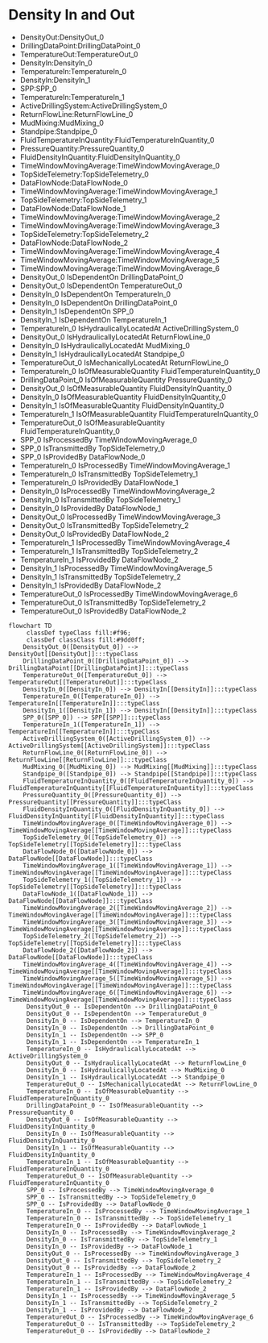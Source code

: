 # Density In and Out
- DensityOut:DensityOut_0
- DrillingDataPoint:DrillingDataPoint_0
- TemperatureOut:TemperatureOut_0
- DensityIn:DensityIn_0
- TemperatureIn:TemperatureIn_0
- DensityIn:DensityIn_1
- SPP:SPP_0
- TemperatureIn:TemperatureIn_1
- ActiveDrillingSystem:ActiveDrillingSystem_0
- ReturnFlowLine:ReturnFlowLine_0
- MudMixing:MudMixing_0
- Standpipe:Standpipe_0
- FluidTemperatureInQuantity:FluidTemperatureInQuantity_0
- PressureQuantity:PressureQuantity_0
- FluidDensityInQuantity:FluidDensityInQuantity_0
- TimeWindowMovingAverage:TimeWindowMovingAverage_0
- TopSideTelemetry:TopSideTelemetry_0
- DataFlowNode:DataFlowNode_0
- TimeWindowMovingAverage:TimeWindowMovingAverage_1
- TopSideTelemetry:TopSideTelemetry_1
- DataFlowNode:DataFlowNode_1
- TimeWindowMovingAverage:TimeWindowMovingAverage_2
- TimeWindowMovingAverage:TimeWindowMovingAverage_3
- TopSideTelemetry:TopSideTelemetry_2
- DataFlowNode:DataFlowNode_2
- TimeWindowMovingAverage:TimeWindowMovingAverage_4
- TimeWindowMovingAverage:TimeWindowMovingAverage_5
- TimeWindowMovingAverage:TimeWindowMovingAverage_6
- DensityOut_0 IsDependentOn DrillingDataPoint_0
- DensityOut_0 IsDependentOn TemperatureOut_0
- DensityIn_0 IsDependentOn TemperatureIn_0
- DensityIn_0 IsDependentOn DrillingDataPoint_0
- DensityIn_1 IsDependentOn SPP_0
- DensityIn_1 IsDependentOn TemperatureIn_1
- TemperatureIn_0 IsHydraulicallyLocatedAt ActiveDrillingSystem_0
- DensityOut_0 IsHydraulicallyLocatedAt ReturnFlowLine_0
- DensityIn_0 IsHydraulicallyLocatedAt MudMixing_0
- DensityIn_1 IsHydraulicallyLocatedAt Standpipe_0
- TemperatureOut_0 IsMechanicallyLocatedAt ReturnFlowLine_0
- TemperatureIn_0 IsOfMeasurableQuantity FluidTemperatureInQuantity_0
- DrillingDataPoint_0 IsOfMeasurableQuantity PressureQuantity_0
- DensityOut_0 IsOfMeasurableQuantity FluidDensityInQuantity_0
- DensityIn_0 IsOfMeasurableQuantity FluidDensityInQuantity_0
- DensityIn_1 IsOfMeasurableQuantity FluidDensityInQuantity_0
- TemperatureIn_1 IsOfMeasurableQuantity FluidTemperatureInQuantity_0
- TemperatureOut_0 IsOfMeasurableQuantity FluidTemperatureInQuantity_0
- SPP_0 IsProcessedBy TimeWindowMovingAverage_0
- SPP_0 IsTransmittedBy TopSideTelemetry_0
- SPP_0 IsProvidedBy DataFlowNode_0
- TemperatureIn_0 IsProcessedBy TimeWindowMovingAverage_1
- TemperatureIn_0 IsTransmittedBy TopSideTelemetry_1
- TemperatureIn_0 IsProvidedBy DataFlowNode_1
- DensityIn_0 IsProcessedBy TimeWindowMovingAverage_2
- DensityIn_0 IsTransmittedBy TopSideTelemetry_1
- DensityIn_0 IsProvidedBy DataFlowNode_1
- DensityOut_0 IsProcessedBy TimeWindowMovingAverage_3
- DensityOut_0 IsTransmittedBy TopSideTelemetry_2
- DensityOut_0 IsProvidedBy DataFlowNode_2
- TemperatureIn_1 IsProcessedBy TimeWindowMovingAverage_4
- TemperatureIn_1 IsTransmittedBy TopSideTelemetry_2
- TemperatureIn_1 IsProvidedBy DataFlowNode_2
- DensityIn_1 IsProcessedBy TimeWindowMovingAverage_5
- DensityIn_1 IsTransmittedBy TopSideTelemetry_2
- DensityIn_1 IsProvidedBy DataFlowNode_2
- TemperatureOut_0 IsProcessedBy TimeWindowMovingAverage_6
- TemperatureOut_0 IsTransmittedBy TopSideTelemetry_2
- TemperatureOut_0 IsProvidedBy DataFlowNode_2
```mermaid
flowchart TD
	 classDef typeClass fill:#f96;
	 classDef classClass fill:#9dd0ff;
	DensityOut_0([DensityOut_0]) --> DensityOut[[DensityOut]]:::typeClass
	DrillingDataPoint_0([DrillingDataPoint_0]) --> DrillingDataPoint[[DrillingDataPoint]]:::typeClass
	TemperatureOut_0([TemperatureOut_0]) --> TemperatureOut[[TemperatureOut]]:::typeClass
	DensityIn_0([DensityIn_0]) --> DensityIn[[DensityIn]]:::typeClass
	TemperatureIn_0([TemperatureIn_0]) --> TemperatureIn[[TemperatureIn]]:::typeClass
	DensityIn_1([DensityIn_1]) --> DensityIn[[DensityIn]]:::typeClass
	SPP_0([SPP_0]) --> SPP[[SPP]]:::typeClass
	TemperatureIn_1([TemperatureIn_1]) --> TemperatureIn[[TemperatureIn]]:::typeClass
	ActiveDrillingSystem_0([ActiveDrillingSystem_0]) --> ActiveDrillingSystem[[ActiveDrillingSystem]]:::typeClass
	ReturnFlowLine_0([ReturnFlowLine_0]) --> ReturnFlowLine[[ReturnFlowLine]]:::typeClass
	MudMixing_0([MudMixing_0]) --> MudMixing[[MudMixing]]:::typeClass
	Standpipe_0([Standpipe_0]) --> Standpipe[[Standpipe]]:::typeClass
	FluidTemperatureInQuantity_0([FluidTemperatureInQuantity_0]) --> FluidTemperatureInQuantity[[FluidTemperatureInQuantity]]:::typeClass
	PressureQuantity_0([PressureQuantity_0]) --> PressureQuantity[[PressureQuantity]]:::typeClass
	FluidDensityInQuantity_0([FluidDensityInQuantity_0]) --> FluidDensityInQuantity[[FluidDensityInQuantity]]:::typeClass
	TimeWindowMovingAverage_0([TimeWindowMovingAverage_0]) --> TimeWindowMovingAverage[[TimeWindowMovingAverage]]:::typeClass
	TopSideTelemetry_0([TopSideTelemetry_0]) --> TopSideTelemetry[[TopSideTelemetry]]:::typeClass
	DataFlowNode_0([DataFlowNode_0]) --> DataFlowNode[[DataFlowNode]]:::typeClass
	TimeWindowMovingAverage_1([TimeWindowMovingAverage_1]) --> TimeWindowMovingAverage[[TimeWindowMovingAverage]]:::typeClass
	TopSideTelemetry_1([TopSideTelemetry_1]) --> TopSideTelemetry[[TopSideTelemetry]]:::typeClass
	DataFlowNode_1([DataFlowNode_1]) --> DataFlowNode[[DataFlowNode]]:::typeClass
	TimeWindowMovingAverage_2([TimeWindowMovingAverage_2]) --> TimeWindowMovingAverage[[TimeWindowMovingAverage]]:::typeClass
	TimeWindowMovingAverage_3([TimeWindowMovingAverage_3]) --> TimeWindowMovingAverage[[TimeWindowMovingAverage]]:::typeClass
	TopSideTelemetry_2([TopSideTelemetry_2]) --> TopSideTelemetry[[TopSideTelemetry]]:::typeClass
	DataFlowNode_2([DataFlowNode_2]) --> DataFlowNode[[DataFlowNode]]:::typeClass
	TimeWindowMovingAverage_4([TimeWindowMovingAverage_4]) --> TimeWindowMovingAverage[[TimeWindowMovingAverage]]:::typeClass
	TimeWindowMovingAverage_5([TimeWindowMovingAverage_5]) --> TimeWindowMovingAverage[[TimeWindowMovingAverage]]:::typeClass
	TimeWindowMovingAverage_6([TimeWindowMovingAverage_6]) --> TimeWindowMovingAverage[[TimeWindowMovingAverage]]:::typeClass
	 DensityOut_0 -- IsDependentOn --> DrillingDataPoint_0 
	 DensityOut_0 -- IsDependentOn --> TemperatureOut_0 
	 DensityIn_0 -- IsDependentOn --> TemperatureIn_0 
	 DensityIn_0 -- IsDependentOn --> DrillingDataPoint_0 
	 DensityIn_1 -- IsDependentOn --> SPP_0 
	 DensityIn_1 -- IsDependentOn --> TemperatureIn_1 
	 TemperatureIn_0 -- IsHydraulicallyLocatedAt --> ActiveDrillingSystem_0 
	 DensityOut_0 -- IsHydraulicallyLocatedAt --> ReturnFlowLine_0 
	 DensityIn_0 -- IsHydraulicallyLocatedAt --> MudMixing_0 
	 DensityIn_1 -- IsHydraulicallyLocatedAt --> Standpipe_0 
	 TemperatureOut_0 -- IsMechanicallyLocatedAt --> ReturnFlowLine_0 
	 TemperatureIn_0 -- IsOfMeasurableQuantity --> FluidTemperatureInQuantity_0 
	 DrillingDataPoint_0 -- IsOfMeasurableQuantity --> PressureQuantity_0 
	 DensityOut_0 -- IsOfMeasurableQuantity --> FluidDensityInQuantity_0 
	 DensityIn_0 -- IsOfMeasurableQuantity --> FluidDensityInQuantity_0 
	 DensityIn_1 -- IsOfMeasurableQuantity --> FluidDensityInQuantity_0 
	 TemperatureIn_1 -- IsOfMeasurableQuantity --> FluidTemperatureInQuantity_0 
	 TemperatureOut_0 -- IsOfMeasurableQuantity --> FluidTemperatureInQuantity_0 
	 SPP_0 -- IsProcessedBy --> TimeWindowMovingAverage_0 
	 SPP_0 -- IsTransmittedBy --> TopSideTelemetry_0 
	 SPP_0 -- IsProvidedBy --> DataFlowNode_0 
	 TemperatureIn_0 -- IsProcessedBy --> TimeWindowMovingAverage_1 
	 TemperatureIn_0 -- IsTransmittedBy --> TopSideTelemetry_1 
	 TemperatureIn_0 -- IsProvidedBy --> DataFlowNode_1 
	 DensityIn_0 -- IsProcessedBy --> TimeWindowMovingAverage_2 
	 DensityIn_0 -- IsTransmittedBy --> TopSideTelemetry_1 
	 DensityIn_0 -- IsProvidedBy --> DataFlowNode_1 
	 DensityOut_0 -- IsProcessedBy --> TimeWindowMovingAverage_3 
	 DensityOut_0 -- IsTransmittedBy --> TopSideTelemetry_2 
	 DensityOut_0 -- IsProvidedBy --> DataFlowNode_2 
	 TemperatureIn_1 -- IsProcessedBy --> TimeWindowMovingAverage_4 
	 TemperatureIn_1 -- IsTransmittedBy --> TopSideTelemetry_2 
	 TemperatureIn_1 -- IsProvidedBy --> DataFlowNode_2 
	 DensityIn_1 -- IsProcessedBy --> TimeWindowMovingAverage_5 
	 DensityIn_1 -- IsTransmittedBy --> TopSideTelemetry_2 
	 DensityIn_1 -- IsProvidedBy --> DataFlowNode_2 
	 TemperatureOut_0 -- IsProcessedBy --> TimeWindowMovingAverage_6 
	 TemperatureOut_0 -- IsTransmittedBy --> TopSideTelemetry_2 
	 TemperatureOut_0 -- IsProvidedBy --> DataFlowNode_2 
```
